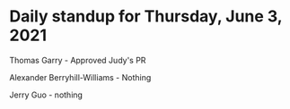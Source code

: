# Daily standup for Thursday, June 3, 2021

Thomas Garry - Approved Judy's PR

Alexander Berryhill-Williams - Nothing

Jerry Guo - nothing
